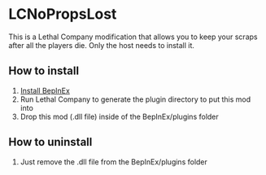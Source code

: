 # LCNoPropsLost
 This is a Lethal Company modification that allows you to keep your scraps after all the players die. Only the host needs to install it.

## How to install
1. [Install BepInEx](https://docs.bepinex.dev/articles/user_guide/installation/index.html)
2. Run Lethal Company to generate the plugin directory to put this mod into
3. Drop this mod (.dll file) inside of the BepInEx/plugins folder

## How to uninstall
1. Just remove the .dll file from the BepInEx/plugins folder
